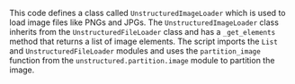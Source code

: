 This code defines a class called `UnstructuredImageLoader` which is used to load image files like PNGs and JPGs. The `UnstructuredImageLoader` class inherits from the `UnstructuredFileLoader` class and has a `_get_elements` method that returns a list of image elements. The script imports the `List` and `UnstructuredFileLoader` modules and uses the `partition_image` function from the `unstructured.partition.image` module to partition the image.

